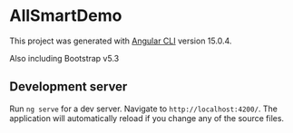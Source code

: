 # AllSmartDemo

This project was generated with [Angular CLI](https://github.com/angular/angular-cli) version 15.0.4.

Also including Bootstrap v5.3

## Development server

Run `ng serve` for a dev server. Navigate to `http://localhost:4200/`. The application will automatically reload if you change any of the source files.
